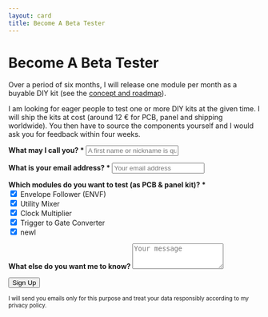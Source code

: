 ```yaml
---
layout: card
title: Become A Beta Tester
---
```


# Become A Beta Tester

Over a period of six months, I will release one module per month as a buyable DIY kit (see the [concept and roadmap](/projects/one-module-per-month/)).

I am looking for eager people to test one or more DIY kits at the given time. I will ship the kits at cost (around 12 € for PCB, panel and shipping worldwide). You then have to source the components yourself and I would ask you for feedback within four weeks.

<form method="POST" autocomplete="off" action="https://70f0c8cb.sibforms.com/serve/MUIEAMndDK2Bo3pKLWVxd1J-EmqbH4EszdTFRm3riVGTFImw5zBOib3P38sM52cLtghPgUkFRvsGwkIhvHd9gDyBoYbN0KlRF2o0MLRXoT7rez1Ecbq6oDdwlS-bft97wnwo8o5XChDxl0dt1tAWGxaKIBCLI-Z7iAK9ttU2OdZ7M5IvPJoCAN6I_xlBZ0oPjR7oa2l6wzNNJLC1">
  <p>
    <label for="FIRSTNAME"><strong>What may I call you? <span class="text-error">*</span></strong></label>
    <input class="input" maxlength="200" type="text" id="FIRSTNAME" name="FIRSTNAME" placeholder="A first name or nickname is quite enough" required />
  </p>
  <p>
    <label for="EMAIL"><strong>What is your email address? <span class="text-error">*</span></strong></label>
    <input class="input" type="email" id="EMAIL" name="EMAIL" placeholder="Your email address" required />
  </p>
  <p>
    <strong>Which modules do you want to test (as PCB & panel kit)? <span class="text-error">*</span></strong><br>
    <input type="checkbox" name="lists_25[]" value="9" id="envf" checked>
    <label for="envf">Envelope Follower (ENVF)</label><br>
    <input type="checkbox" name="lists_25[]" value="10" id="mixer" checked>
    <label for="mixer">Utility Mixer</label><br>
    <input type="checkbox" name="lists_25[]" value="11" id="clock-multiplier" checked>
    <label for="clock-multiplier">Clock Multiplier</label><br>
    <input type="checkbox" name="lists_25[]" value="12" id="trigger-to-gate-converter" checked>
    <label for="trigger-to-gate-converter">Trigger to Gate Converter</label><br>
    <input type="checkbox" name="lists_25[]" value="13" id="newl" checked>
    <label for="newl">newl</label>
  </p>
  <p>
    <label for="INITIAL_MESSAGE"><strong>What else do you want me to know?</strong></label>
    <textarea rows="3" class="input" maxlength="500" id="INITIAL_MESSAGE" name="INITIAL_MESSAGE" placeholder="Your message"></textarea>
  </p>
  <p>
    <button type="submit" class="primary">Sign Up</button>
  </p>
  <p class="text-grey" style="font-size:80%;">
    I will send you emails only for this purpose and treat your data responsibly according to my privacy policy.
  </p>
</form>



  



